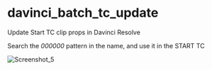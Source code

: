 # davinci_batch_tc_update
Update Start TC clip props in Davinci Resolve

Search the _000000_ pattern in the name, and use it in the START TC

![Screenshot_5](https://user-images.githubusercontent.com/2500568/189426906-643021d4-1e71-4ede-bce3-ebf27c4562f6.jpg)
